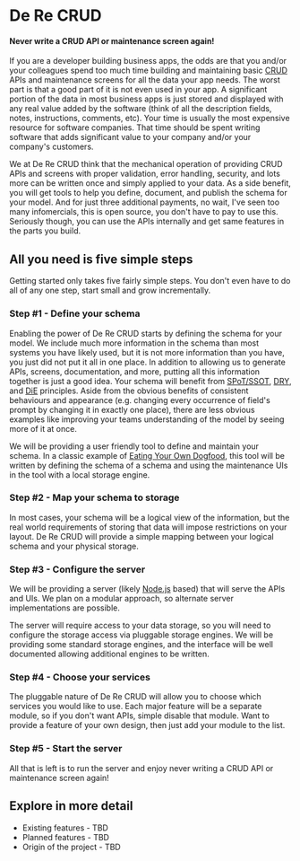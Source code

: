# De Re CRUD
#### Never write a CRUD API or maintenance screen again!

If you are a developer building business apps, the odds are that you
and/or your colleagues spend too much time building and maintaining
basic
[CRUD](https://en.wikipedia.org/wiki/Create,_read,_update_and_delete)
APIs and maintenance screens for all the data your app needs.  The worst
part is that a good part of it is not even used in your app.  A
significant portion of the data in most business apps is just stored
and displayed with any real value added by the software (think of all
the description fields, notes, instructions, comments, etc).  Your time
is usually the most expensive resource for software companies.  That
time should be spent writing software that adds significant value to
your company and/or your company's customers.

We at De Re CRUD think that the mechanical operation of providing CRUD
APIs and screens with proper validation, error handling, security, and
lots more can be written once and simply applied to your data.  As a
side benefit, you will get tools to help you define, document, and
publish the schema for your model.  And for just three additional
payments, no wait, I've seen too many infomercials, this is open source,
you don't have to pay to use this.  Seriously though, you can use the
APIs internally and get same features in the parts you build.

## All you need is five simple steps

Getting started only takes five fairly simple steps.  You don't even
have to do all of any one step, start small and grow incrementally.

### Step #1 - Define your schema

Enabling the power of De Re CRUD starts by defining the schema for your
model.  We include much more information in the schema than most systems
you have likely used, but it is not more information than you have, you
just did not put it all in one place.  In addition to allowing us to
generate APIs, screens, documentation, and more, putting all this information
together is just a good idea.  Your schema will benefit from
[SPoT/SSOT](https://en.wikipedia.org/wiki/Single_source_of_truth),
[DRY](https://en.wikipedia.org/wiki/Don%27t_repeat_yourself), and
[DiE](https://www.rallydev.com/blog/engineering/clean-code-duplication-evil)
principles.  Aside from the obvious benefits of consistent behaviours
and appearance (e.g. changing every occurrence of field's prompt by
changing it in exactly one place), there are less obvious examples like
improving your teams understanding of the model by seeing more of it at
once.

We will be providing a user friendly tool to define and maintain your
schema.  In a classic example of [Eating Your Own
Dogfood](https://en.wikipedia.org/wiki/Eating_your_own_dog_food), this
tool will be written by defining the schema of a schema and using the
maintenance UIs in the tool with a local storage engine.

### Step #2 - Map your schema to storage

In most cases, your schema will be a logical view of the information,
but the real world requirements of storing that data will impose
restrictions on your layout.  De Re CRUD will provide a simple mapping
between your logical schema and your physical storage.

### Step #3 - Configure the server

We will be providing a server (likely [Node.js](https://nodejs.org/)
based) that will serve the APIs and UIs.  We plan on a modular approach,
so alternate server implementations are possible.

The server will require access to your data storage, so you will need to
configure the storage access via pluggable storage engines.  We will be
providing some standard storage engines, and the interface will be well
documented allowing additional engines to be written.

### Step #4 - Choose your services

The pluggable nature of De Re CRUD will allow you to choose which
services you would like to use.  Each major feature will be a separate
module, so if you don't want APIs, simple disable that module.  Want to
provide a feature of your own design, then just add your module to the
list.

### Step #5 - Start the server

All that is left is to run the server and enjoy never writing a CRUD API
or maintenance screen again!

## Explore in more detail

* Existing features - TBD
* Planned features - TBD
* Origin of the project - TBD
